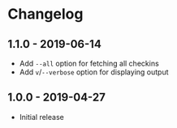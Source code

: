 # Changelog

## 1.1.0 - 2019-06-14
* Add `--all` option for fetching all checkins
* Add `v`/`--verbose` option for displaying output

## 1.0.0 - 2019-04-27
* Initial release


